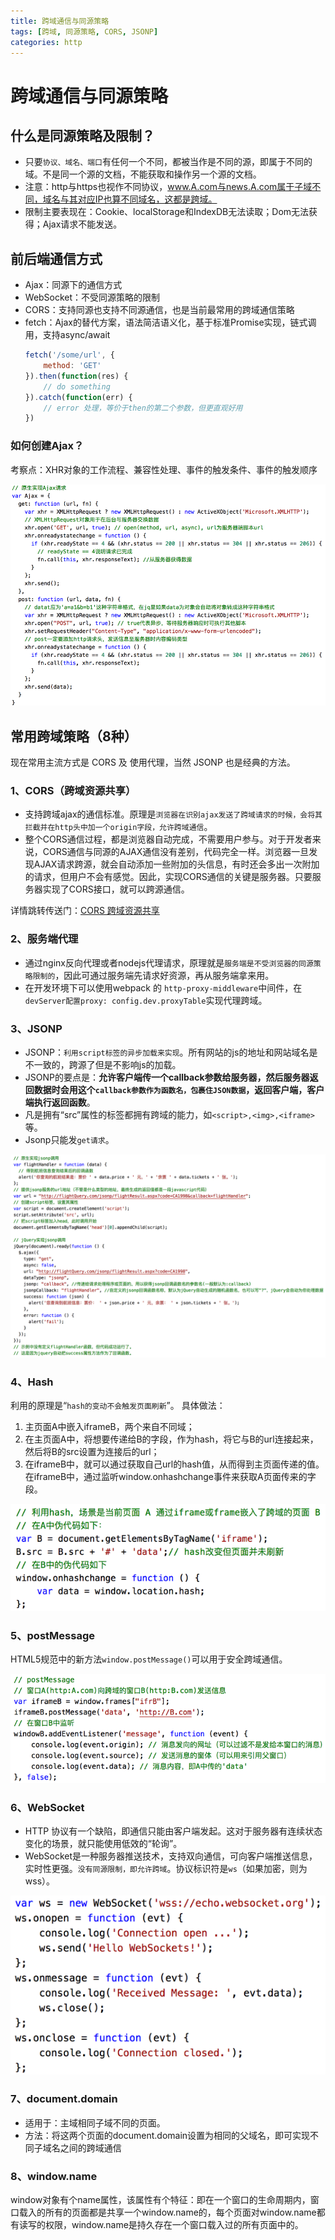 ```yaml
---
title: 跨域通信与同源策略
tags: [跨域, 同源策略, CORS, JSONP]
categories: http
---
```


# 跨域通信与同源策略

## 什么是同源策略及限制？
- 只要`协议、域名、端口`有任何一个不同，都被当作是不同的源，即属于不同的域。不是同一个源的文档，不能获取和操作另一个源的文档。
- 注意：http与https也视作不同协议，www.A.com与news.A.com属于子域不同，域名与其对应IP也算不同域名，这都是跨域。
- 限制主要表现在：Cookie、localStorage和IndexDB无法读取；Dom无法获得；Ajax请求不能发送。

## 前后端通信方式
- Ajax：同源下的通信方式
- WebSocket：不受同源策略的限制
- CORS：支持同源也支持不同源通信，也是当前最常用的跨域通信策略
- fetch：Ajax的替代方案，语法简洁语义化，基于标准Promise实现，链式调用，支持async/await
    ```js
    fetch('/some/url', {
        method: 'GET'
    }).then(function(res) {
        // do something
    }).catch(function(err) {
        // error 处理，等价于then的第二个参数，但更直观好用
    })
    ```

### 如何创建Ajax？

考察点：XHR对象的工作流程、兼容性处理、事件的触发条件、事件的触发顺序

 ![创建Ajax](./images/cross-domain-1-01.png)

## 常用跨域策略（8种）
现在常用主流方式是 CORS 及 使用代理，当然 JSONP 也是经典的方法。
### 1、CORS（跨域资源共享）
- 支持跨域ajax的通信标准。原理是`浏览器在识别ajax发送了跨域请求的时候，会将其拦截并在http头中加一个origin字段，允许跨域通信`。
- 整个CORS通信过程，都是浏览器自动完成，不需要用户参与。对于开发者来说，CORS通信与同源的AJAX通信没有差别，代码完全一样。浏览器一旦发现AJAX请求跨源，就会自动添加一些附加的头信息，有时还会多出一次附加的请求，但用户不会有感觉。因此，实现CORS通信的关键是服务器。只要服务器实现了CORS接口，就可以跨源通信。

详情跳转传送门：[CORS 跨域资源共享](/Roundtable/Question-Bank/communication/cors)

### 2、服务端代理
- 通过nginx反向代理或者nodejs代理请求，原理就是`服务端是不受浏览器的同源策略限制的`，因此可通过服务端先请求好资源，再从服务端拿来用。
- 在开发环境下可以使用webpack 的 `http-proxy-middleware`中间件，在`devServer配置proxy: config.dev.proxyTable`实现代理跨域。

### 3、JSONP
- JSONP：`利用script标签的异步加载来实现`。所有网站的js的地址和网站域名是不一致的，跨源了但是不影响js的加载。
- JSONP的要点是：**允许客户端传一个callback参数给服务器，然后服务器返回数据时会用这个`callback参数作为函数名，包裹住JSON数据`，返回客户端，客户端执行返回函数**。
- 凡是拥有“src”属性的标签都拥有跨域的能力，如`<script>,<img>,<iframe>`等。
- Jsonp只能发`get请求`。

![jsonp示例](./images/jsonp.png)

### 4、Hash
利用的原理是“`hash的变动不会触发页面刷新`”。
具体做法：
1. 主页面A中嵌入iframeB，两个来自不同域；
2. 在主页面A中，将想要传递给B的字段，作为hash，将它与B的url连接起来，然后将B的src设置为连接后的url；
3. 在iframeB中，就可以通过获取自己url的hash值，从而得到主页面传递的值。在iframeB中，通过监听window.onhashchange事件来获取A页面传来的字段。

![hash跨域示例](./images/hash.png)

### 5、postMessage
HTML5规范中的新方法`window.postMessage()`可以用于安全跨域通信。

![postMessage跨域示例](./images/postMessage.png)

### 6、WebSocket
- HTTP 协议有一个缺陷，即通信只能由客户端发起。这对于服务器有连续状态变化的场景，就只能使用低效的“轮询”。
- WebSocket是一种服务器推送技术，支持双向通信，可向客户端推送信息，实时性更强。`没有同源限制，即允许跨域`。协议标识符是`ws`（如果加密，则为wss）。

![WebSocket跨域示例](./images/webSocket.png)

### 7、document.domain
- 适用于：主域相同子域不同的页面。
- 方法：将这两个页面的document.domain设置为相同的父域名，即可实现不同子域名之间的跨域通信

### 8、window.name
window对象有个name属性，该属性有个特征：即在一个窗口的生命周期内，窗口载入的所有的页面都是共享一个window.name的，每个页面对window.name都有读写的权限，window.name是持久存在一个窗口载入过的所有页面中的。

